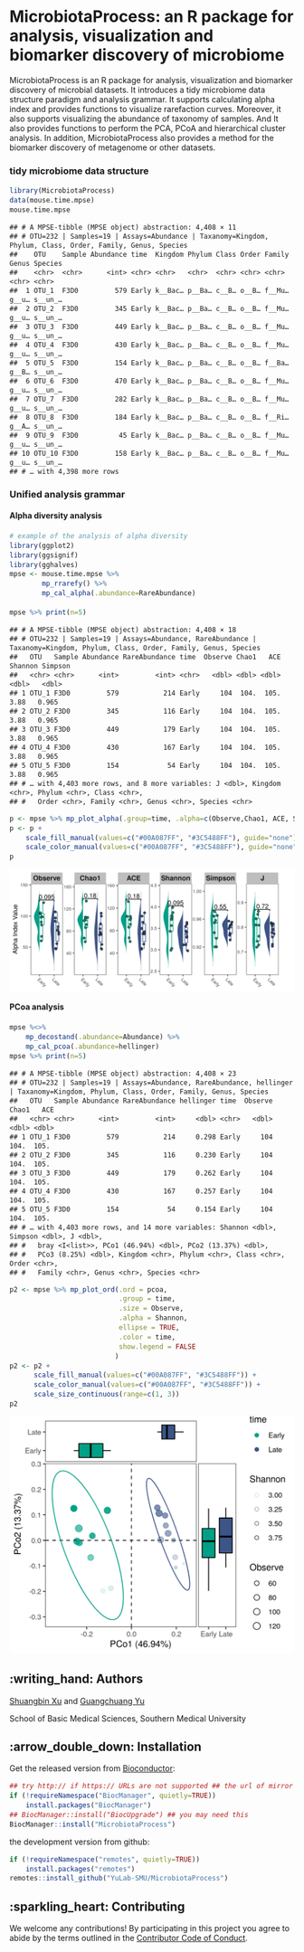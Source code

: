 <!-- README.md is generated from README.Rmd. Please edit that file -->

# MicrobiotaProcess: an R package for analysis, visualization and biomarker discovery of microbiome

MicrobiotaProcess is an R package for analysis, visualization and
biomarker discovery of microbial datasets. It introduces a tidy
microbiome data structure paradigm and analysis grammar. It supports
calculating alpha index and provides functions to visualize rarefaction
curves. Moreover, it also supports visualizing the abundance of taxonomy
of samples. And It also provides functions to perform the PCA, PCoA and
hierarchical cluster analysis. In addition, MicrobiotaProcess also
provides a method for the biomarker discovery of metagenome or other
datasets.

### tidy microbiome data structure

``` r
library(MicrobiotaProcess)
data(mouse.time.mpse)
mouse.time.mpse
```

    ## # A MPSE-tibble (MPSE object) abstraction: 4,408 × 11
    ## # OTU=232 | Samples=19 | Assays=Abundance | Taxanomy=Kingdom, Phylum, Class, Order, Family, Genus, Species
    ##    OTU    Sample Abundance time  Kingdom Phylum Class Order Family Genus Species
    ##    <chr>  <chr>      <int> <chr> <chr>   <chr>  <chr> <chr> <chr>  <chr> <chr>  
    ##  1 OTU_1  F3D0         579 Early k__Bac… p__Ba… c__B… o__B… f__Mu… g__u… s__un_…
    ##  2 OTU_2  F3D0         345 Early k__Bac… p__Ba… c__B… o__B… f__Mu… g__u… s__un_…
    ##  3 OTU_3  F3D0         449 Early k__Bac… p__Ba… c__B… o__B… f__Mu… g__u… s__un_…
    ##  4 OTU_4  F3D0         430 Early k__Bac… p__Ba… c__B… o__B… f__Mu… g__u… s__un_…
    ##  5 OTU_5  F3D0         154 Early k__Bac… p__Ba… c__B… o__B… f__Ba… g__B… s__un_…
    ##  6 OTU_6  F3D0         470 Early k__Bac… p__Ba… c__B… o__B… f__Mu… g__u… s__un_…
    ##  7 OTU_7  F3D0         282 Early k__Bac… p__Ba… c__B… o__B… f__Mu… g__u… s__un_…
    ##  8 OTU_8  F3D0         184 Early k__Bac… p__Ba… c__B… o__B… f__Ri… g__A… s__un_…
    ##  9 OTU_9  F3D0          45 Early k__Bac… p__Ba… c__B… o__B… f__Mu… g__u… s__un_…
    ## 10 OTU_10 F3D0         158 Early k__Bac… p__Ba… c__B… o__B… f__Mu… g__u… s__un_…
    ## # … with 4,398 more rows

### Unified analysis grammar

#### Alpha diversity analysis

``` r
# example of the analysis of alpha diversity
library(ggplot2)
library(ggsignif)
library(gghalves)
mpse <- mouse.time.mpse %>%
        mp_rrarefy() %>%
        mp_cal_alpha(.abundance=RareAbundance)

mpse %>% print(n=5)
```

    ## # A MPSE-tibble (MPSE object) abstraction: 4,408 × 18
    ## # OTU=232 | Samples=19 | Assays=Abundance, RareAbundance | Taxanomy=Kingdom, Phylum, Class, Order, Family, Genus, Species
    ##   OTU   Sample Abundance RareAbundance time  Observe Chao1   ACE Shannon Simpson
    ##   <chr> <chr>      <int>         <int> <chr>   <dbl> <dbl> <dbl>   <dbl>   <dbl>
    ## 1 OTU_1 F3D0         579           214 Early     104  104.  105.    3.88   0.965
    ## 2 OTU_2 F3D0         345           116 Early     104  104.  105.    3.88   0.965
    ## 3 OTU_3 F3D0         449           179 Early     104  104.  105.    3.88   0.965
    ## 4 OTU_4 F3D0         430           167 Early     104  104.  105.    3.88   0.965
    ## 5 OTU_5 F3D0         154            54 Early     104  104.  105.    3.88   0.965
    ## # … with 4,403 more rows, and 8 more variables: J <dbl>, Kingdom <chr>, Phylum <chr>, Class <chr>,
    ## #   Order <chr>, Family <chr>, Genus <chr>, Species <chr>

``` r
p <- mpse %>% mp_plot_alpha(.group=time, .alpha=c(Observe,Chao1, ACE, Shannon, Simpson, J))
p <- p + 
    scale_fill_manual(values=c("#00A087FF", "#3C5488FF"), guide="none") + 
    scale_color_manual(values=c("#00A087FF", "#3C5488FF"), guide="none") 
p
```

<img src="inst/figures/README-plotalpha-1.png" style="display: block; margin: auto;" />

#### PCoa analysis

``` r
mpse %<>% 
    mp_decostand(.abundance=Abundance) %>%
    mp_cal_pcoa(.abundance=hellinger)
mpse %>% print(n=5)
```

    ## # A MPSE-tibble (MPSE object) abstraction: 4,408 × 23
    ## # OTU=232 | Samples=19 | Assays=Abundance, RareAbundance, hellinger | Taxanomy=Kingdom, Phylum, Class, Order, Family, Genus, Species
    ##   OTU   Sample Abundance RareAbundance hellinger time  Observe Chao1   ACE
    ##   <chr> <chr>      <int>         <int>     <dbl> <chr>   <dbl> <dbl> <dbl>
    ## 1 OTU_1 F3D0         579           214     0.298 Early     104  104.  105.
    ## 2 OTU_2 F3D0         345           116     0.230 Early     104  104.  105.
    ## 3 OTU_3 F3D0         449           179     0.262 Early     104  104.  105.
    ## 4 OTU_4 F3D0         430           167     0.257 Early     104  104.  105.
    ## 5 OTU_5 F3D0         154            54     0.154 Early     104  104.  105.
    ## # … with 4,403 more rows, and 14 more variables: Shannon <dbl>, Simpson <dbl>, J <dbl>,
    ## #   bray <I<list>>, PCo1 (46.94%) <dbl>, PCo2 (13.37%) <dbl>,
    ## #   PCo3 (8.25%) <dbl>, Kingdom <chr>, Phylum <chr>, Class <chr>, Order <chr>,
    ## #   Family <chr>, Genus <chr>, Species <chr>

``` r
p2 <- mpse %>% mp_plot_ord(.ord = pcoa, 
                           .group = time, 
                           .size = Observe, 
                           .alpha = Shannon, 
                           ellipse = TRUE, 
                           .color = time,
                           show.legend = FALSE
                          )
p2 <- p2 +
      scale_fill_manual(values=c("#00A087FF", "#3C5488FF")) +
      scale_color_manual(values=c("#00A087FF", "#3C5488FF")) +
      scale_size_continuous(range=c(1, 3))
p2
```

![](inst/figures/README-pcoa-1.png)<!-- -->

<!--

tbl <- mpse %>%
       mp_extract_sample()

tbl %>% print(n=5)
tbl %<>% tidyr::pivot_longer(
                         cols=!c("Sample", "time"), 
                         names_to="measure", 
                         values_to="alpha"
                       ) %>%
         dplyr::mutate(measure=forcats::fct_relevel(measure, 
                       c("Observe", "Chao1", "ACE", "Simpson", "Shannon", "J"))
                   )
tbl %>% print(n=5)
p <- ggplot(data=tbl, aes(x=time, y=alpha, fill=time)) +
     geom_half_violin(color=NA, side="l", trim=FALSE) +
     geom_boxplot(aes(color=time), fill=NA, position=position_nudge(x=.22), width=0.2) +
     geom_half_point(side="r", shape=21, size=1.2) +
     geom_signif(comparisons=list(c("Early", "Late")), 
                 margin_top = 0.2,
                 test="wilcox.test", 
                 textsize=2) +
     facet_wrap(facet=vars(measure), scales="free_y", nrow=1) +
     scale_fill_manual(values=c("#00A087FF", "#3C5488FF"), guide="none") +
     scale_color_manual(values=c("#00A087FF", "#3C5488FF"), guide="none") +
     labs(x=NULL, y="alpha diversity index")
p

-->

## :writing\_hand: Authors

[Shuangbin Xu](https://github.com/xiangpin) and [Guangchuang
Yu](https://guangchuangyu.github.io)

School of Basic Medical Sciences, Southern Medical University

## :arrow\_double\_down: Installation

Get the released version from
[Bioconductor](https://bioconductor.org/packages/release/bioc/html/MicrobiotaProcess.html):

``` r
## try http:// if https:// URLs are not supported ## the url of mirror
if (!requireNamespace("BiocManager", quietly=TRUE))
    install.packages("BiocManager")
## BiocManager::install("BiocUpgrade") ## you may need this
BiocManager::install("MicrobiotaProcess")
```

the development version from github:

``` r
if (!requireNamespace("remotes", quietly=TRUE))
    install.packages("remotes")
remotes::install_github("YuLab-SMU/MicrobiotaProcess")
```

## :sparkling\_heart: Contributing

We welcome any contributions\! By participating in this project you
agree to abide by the terms outlined in the [Contributor Code of
Conduct](CONDUCT.md).
